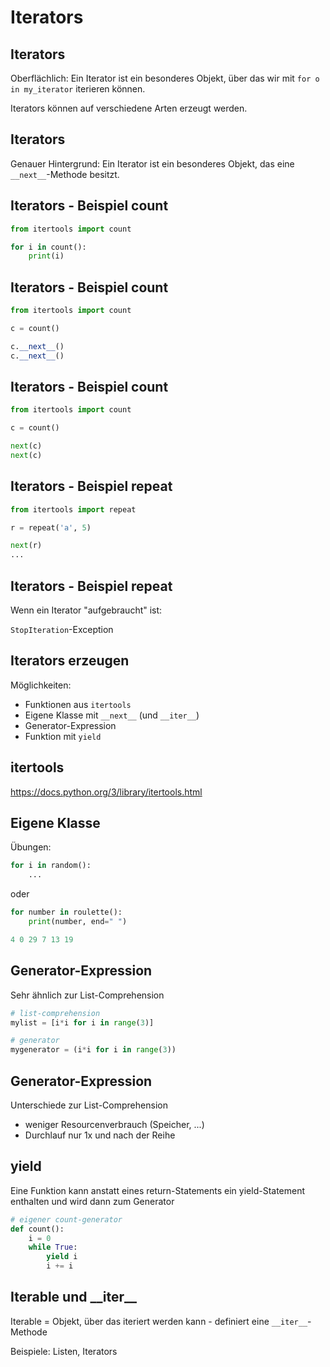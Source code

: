 # Iterators

## Iterators

Oberflächlich: Ein Iterator ist ein besonderes Objekt, über das wir mit `for o in my_iterator` iterieren können.

Iterators können auf verschiedene Arten erzeugt werden.

## Iterators

Genauer Hintergrund: Ein Iterator ist ein besonderes Objekt, das eine `__next__`-Methode besitzt.

## Iterators - Beispiel count

```py
from itertools import count

for i in count():
    print(i)
```

## Iterators - Beispiel count

```py
from itertools import count

c = count()

c.__next__()
c.__next__()
```

## Iterators - Beispiel count

```py
from itertools import count

c = count()

next(c)
next(c)
```

## Iterators - Beispiel repeat

```py
from itertools import repeat

r = repeat('a', 5)

next(r)
...
```

## Iterators - Beispiel repeat

Wenn ein Iterator "aufgebraucht" ist:

`StopIteration`-Exception

## Iterators erzeugen

Möglichkeiten:

- Funktionen aus `itertools`
- Eigene Klasse mit `__next__` (und `__iter__`)
- Generator-Expression
- Funktion mit `yield`

## itertools

https://docs.python.org/3/library/itertools.html

## Eigene Klasse

Übungen:

```py
for i in random():
    ...
```

oder

```py
for number in roulette():
    print(number, end=" ")

4 0 29 7 13 19
```

## Generator-Expression

Sehr ähnlich zur List-Comprehension

```py
# list-comprehension
mylist = [i*i for i in range(3)]

# generator
mygenerator = (i*i for i in range(3))
```

## Generator-Expression

Unterschiede zur List-Comprehension

- weniger Resourcenverbrauch (Speicher, ...)
- Durchlauf nur 1x und nach der Reihe

## yield

Eine Funktion kann anstatt eines return-Statements ein yield-Statement enthalten und wird dann zum Generator

```py
# eigener count-generator
def count():
    i = 0
    while True:
        yield i
        i += i
```

## Iterable und \_\_iter\_\_

Iterable = Objekt, über das iteriert werden kann - definiert eine `__iter__`-Methode

Beispiele: Listen, Iterators
